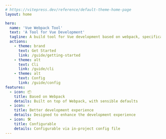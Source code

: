 ```yaml
---
# https://vitepress.dev/reference/default-theme-home-page
layout: home

hero:
  name: 'Vue Webpack Tool'
  text: 'A Tool for Vue Development'
  tagline: A build tool for Vue development based on webpack, specifically designed to enhance the development experience.
  actions:
    - theme: brand
      text: Get Started
      link: /guide/getting-started
    - theme: alt
      text: Cli
      link: /guide/cli
    - theme: alt
      text: Config
      link: /guide/config
features:
  - icon: 📦
    title: Based on Webpack
    details: Built on top of Webpack, with sensible defaults
  - icon: ⚡️
    title: Better development experience
    details: Designed to enhance the development experience
  - icon: 🛠️
    title: Configurable
    details: Configurable via in-project config file
---
```

